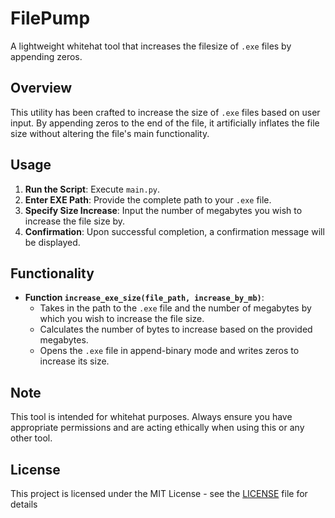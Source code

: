 # FilePump

A lightweight whitehat tool that increases the filesize of `.exe` files by appending zeros.

## Overview

This utility has been crafted to increase the size of `.exe` files based on user input. By appending zeros to the end of the file, it artificially inflates the file size without altering the file's main functionality.

## Usage

1. **Run the Script**: Execute `main.py`.
2. **Enter EXE Path**: Provide the complete path to your `.exe` file.
3. **Specify Size Increase**: Input the number of megabytes you wish to increase the file size by.
4. **Confirmation**: Upon successful completion, a confirmation message will be displayed.

## Functionality

- **Function `increase_exe_size(file_path, increase_by_mb)`**:
  - Takes in the path to the `.exe` file and the number of megabytes by which you wish to increase the file size.
  - Calculates the number of bytes to increase based on the provided megabytes.
  - Opens the `.exe` file in append-binary mode and writes zeros to increase its size.

## Note

This tool is intended for whitehat purposes. Always ensure you have appropriate permissions and are acting ethically when using this or any other tool.

## License

This project is licensed under the MIT License - see the [LICENSE](LICENSE) file for details